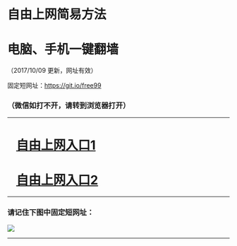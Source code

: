 ﻿# 自由上网简易方法

# 电脑、手机一键翻墙

（2017/10/09 更新，网址有效）

固定短网址：https://git.io/free99

### （微信如打不开，请转到浏览器打开）


***





# &nbsp;&nbsp; <a href="http://ft2132727724.fwq-tz-1001.info/fwqtz01.html?t=100900130672 " target="_blank">自由上网入口1</a>
# &nbsp;&nbsp; <a href="http://ft8986146.fwq-tz-1002.info/fwqtz02.html?t=10090014752 " target="_blank">自由上网入口2</a>
***

### 请记住下图中固定短网址：

<img src="https://s3-us-west-2.amazonaws.com/fwq-1001/yjfq-20170905okok.png" /> 


***

